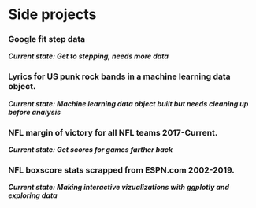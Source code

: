 # Side projects

### Google fit step data
***Current state: Get to stepping, needs more data***

### Lyrics for US punk rock bands in a machine learning data object.
***Current state: Machine learning data object built but needs cleaning up before analysis***


### NFL margin of victory for all NFL teams 2017-Current.
***Current state: Get scores for games farther back***


### NFL boxscore stats scrapped from ESPN.com 2002-2019.
***Current state: Making interactive vizualizations with ggplotly and exploring data***
